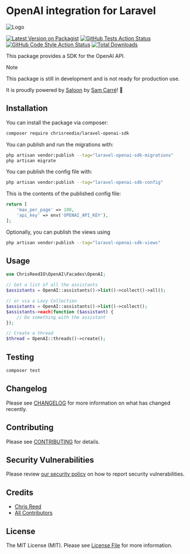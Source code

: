 # OpenAI integration for Laravel

![Logo](https://user-images.githubusercontent.com/77644584/283772029-f0a76b76-321c-4ad3-acf9-12b6304de379.png)

[![Latest Version on Packagist](https://img.shields.io/packagist/v/chrisreedio/laravel-openai-sdk.svg?style=flat-square)](https://packagist.org/packages/chrisreedio/laravel-openai-sdk)
[![GitHub Tests Action Status](https://img.shields.io/github/actions/workflow/status/chrisreedio/laravel-openai-sdk/run-tests.yml?branch=main&label=tests&style=flat-square)](https://github.com/chrisreedio/laravel-openai-sdk/actions?query=workflow%3Arun-tests+branch%3Amain)
[![GitHub Code Style Action Status](https://img.shields.io/github/actions/workflow/status/chrisreedio/laravel-openai-sdk/fix-php-code-style-issues.yml?branch=main&label=code%20style&style=flat-square)](https://github.com/chrisreedio/laravel-openai-sdk/actions?query=workflow%3A"Fix+PHP+code+style+issues"+branch%3Amain)
[![Total Downloads](https://img.shields.io/packagist/dt/chrisreedio/laravel-openai-sdk.svg?style=flat-square)](https://packagist.org/packages/chrisreedio/laravel-openai-sdk)

This package provides a SDK for the OpenAI API.

> [!NOTE]
> This package is still in development and is not ready for production use. 

It is proudly powered by [Saloon](https://docs.saloon.dev/) by [Sam Carré](https://github.com/Sammyjo20)! 🤠


## Installation

You can install the package via composer:

```bash
composer require chrisreedio/laravel-openai-sdk
```

You can publish and run the migrations with:

```bash
php artisan vendor:publish --tag="laravel-openai-sdk-migrations"
php artisan migrate
```

You can publish the config file with:

```bash
php artisan vendor:publish --tag="laravel-openai-sdk-config"
```

This is the contents of the published config file:

```php
return [
    'max_per_page' => 100,
    'api_key' => env('OPENAI_API_KEY'),
];
```

Optionally, you can publish the views using

```bash
php artisan vendor:publish --tag="laravel-openai-sdk-views"
```

## Usage

```php
use ChrisReedIO\OpenAI\Facades\OpenAI;

// Get a list of all the assistants
$assistants = OpenAI::assistants()->list()->collect()->all();

// or via a Lazy Collection
$assistants = OpenAI::assistants()->list()->collect();
$assistants->each(function ($assistant) {
    // Do something with the assistant
});

// Create a thread
$thread = OpenAI::threads()->create();
```

## Testing

```bash
composer test
```

## Changelog

Please see [CHANGELOG](CHANGELOG.md) for more information on what has changed recently.

## Contributing

Please see [CONTRIBUTING](CONTRIBUTING.md) for details.

## Security Vulnerabilities

Please review [our security policy](../../security/policy) on how to report security vulnerabilities.

## Credits

- [Chris Reed](https://github.com/chrisreedio)
- [All Contributors](../../contributors)

## License

The MIT License (MIT). Please see [License File](LICENSE.md) for more information.
